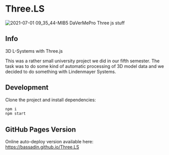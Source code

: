 # Three.LS

![2021-07-01 09_35_44-MIB5 DaVerMePro Three js stuff](https://user-images.githubusercontent.com/1810902/124086653-90b63b00-da51-11eb-8aab-8ea717240a2e.jpg)

## Info
3D L-Systems with Three.js

This was a rather small university project we did in our fifth semester. The task was to do some kind of automatic processing of 3D model data and we decided to do something with Lindenmayer Systems.

## Development
Clone the project and install dependencies:

```bash
npm i
npm start
```

## GitHub Pages Version
Online auto-deploy version available here: https://bassadin.github.io/Three.LS
